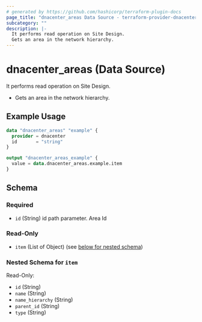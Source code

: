 ```yaml
---
# generated by https://github.com/hashicorp/terraform-plugin-docs
page_title: "dnacenter_areas Data Source - terraform-provider-dnacenter"
subcategory: ""
description: |-
  It performs read operation on Site Design.
  Gets an area in the network hierarchy.
---
```


# dnacenter_areas (Data Source)

It performs read operation on Site Design.

- Gets an area in the network hierarchy.

## Example Usage

```terraform
data "dnacenter_areas" "example" {
  provider = dnacenter
  id       = "string"
}

output "dnacenter_areas_example" {
  value = data.dnacenter_areas.example.item
}
```

<!-- schema generated by tfplugindocs -->
## Schema

### Required

- `id` (String) id path parameter. Area Id

### Read-Only

- `item` (List of Object) (see [below for nested schema](#nestedatt--item))

<a id="nestedatt--item"></a>
### Nested Schema for `item`

Read-Only:

- `id` (String)
- `name` (String)
- `name_hierarchy` (String)
- `parent_id` (String)
- `type` (String)
